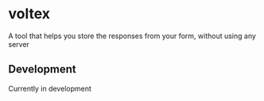 # voltex
A tool that helps you store the responses from your form, without using any server

## Development
Currently in development 